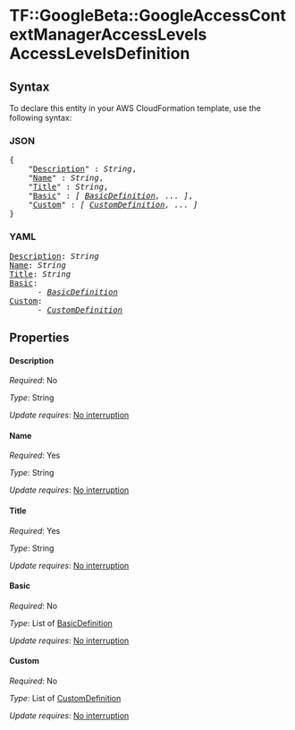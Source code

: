 # TF::GoogleBeta::GoogleAccessContextManagerAccessLevels AccessLevelsDefinition

## Syntax

To declare this entity in your AWS CloudFormation template, use the following syntax:

### JSON

<pre>
{
    "<a href="#description" title="Description">Description</a>" : <i>String</i>,
    "<a href="#name" title="Name">Name</a>" : <i>String</i>,
    "<a href="#title" title="Title">Title</a>" : <i>String</i>,
    "<a href="#basic" title="Basic">Basic</a>" : <i>[ <a href="basicdefinition.md">BasicDefinition</a>, ... ]</i>,
    "<a href="#custom" title="Custom">Custom</a>" : <i>[ <a href="customdefinition.md">CustomDefinition</a>, ... ]</i>
}
</pre>

### YAML

<pre>
<a href="#description" title="Description">Description</a>: <i>String</i>
<a href="#name" title="Name">Name</a>: <i>String</i>
<a href="#title" title="Title">Title</a>: <i>String</i>
<a href="#basic" title="Basic">Basic</a>: <i>
      - <a href="basicdefinition.md">BasicDefinition</a></i>
<a href="#custom" title="Custom">Custom</a>: <i>
      - <a href="customdefinition.md">CustomDefinition</a></i>
</pre>

## Properties

#### Description

_Required_: No

_Type_: String

_Update requires_: [No interruption](https://docs.aws.amazon.com/AWSCloudFormation/latest/UserGuide/using-cfn-updating-stacks-update-behaviors.html#update-no-interrupt)

#### Name

_Required_: Yes

_Type_: String

_Update requires_: [No interruption](https://docs.aws.amazon.com/AWSCloudFormation/latest/UserGuide/using-cfn-updating-stacks-update-behaviors.html#update-no-interrupt)

#### Title

_Required_: Yes

_Type_: String

_Update requires_: [No interruption](https://docs.aws.amazon.com/AWSCloudFormation/latest/UserGuide/using-cfn-updating-stacks-update-behaviors.html#update-no-interrupt)

#### Basic

_Required_: No

_Type_: List of <a href="basicdefinition.md">BasicDefinition</a>

_Update requires_: [No interruption](https://docs.aws.amazon.com/AWSCloudFormation/latest/UserGuide/using-cfn-updating-stacks-update-behaviors.html#update-no-interrupt)

#### Custom

_Required_: No

_Type_: List of <a href="customdefinition.md">CustomDefinition</a>

_Update requires_: [No interruption](https://docs.aws.amazon.com/AWSCloudFormation/latest/UserGuide/using-cfn-updating-stacks-update-behaviors.html#update-no-interrupt)

